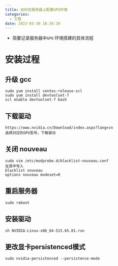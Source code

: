 ```yaml
---
title: 如何在服务器上配置GPU环境
categories:
  - 工程
date: 2023-03-30 16:36:39
---
```


* 简要记录服务器中`GPU` 环境搭建的具体流程

# 安装过程

## 升级 gcc
```
sudo yum install centos-release-scl
sudo yum install devtoolset-7
scl enable devtoolset-7 bash
```

## 下载驱动
```
https://www.nvidia.cn/Download/index.aspx?lang=cn
选择对应的GPU型号，下载驱动
```

## 关闭 nouveau
``` 
sudo vim /etc/modprobe.d/blacklist-nouveau.conf
在其中写入
blacklist nouveau
options nouveau modeset=0
```
 
## 重启服务器
```
sudo reboot
```

## 安装驱动
```
sh NVIDIA-Linux-x86_64-515.65.01.run
```
## 更改显卡persistenced模式
```
sudo nvidia-persistenced --persistence-mode
```
